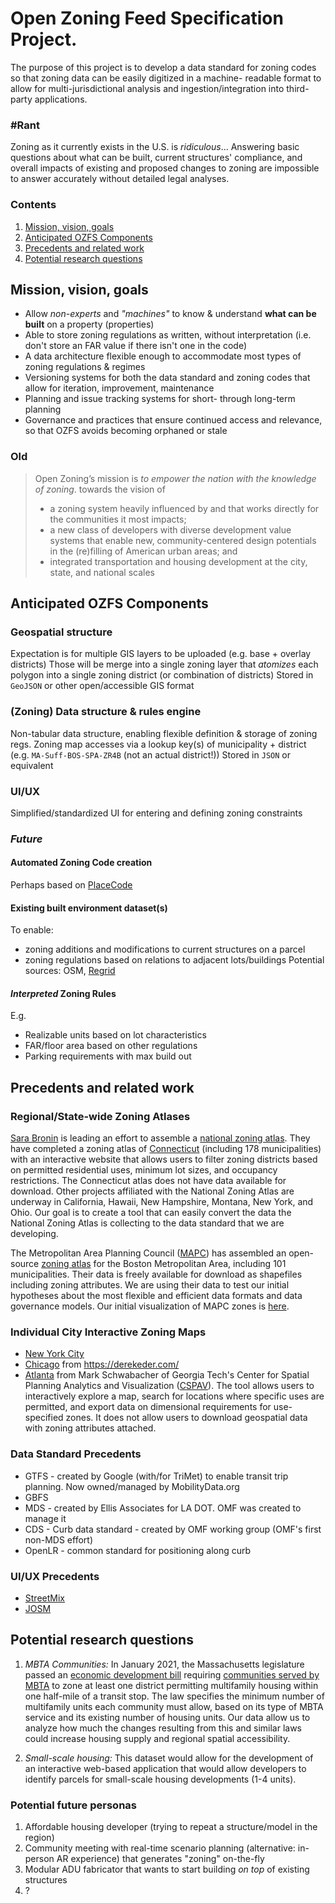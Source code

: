 # Open Zoning Feed Specification Project.

The purpose of this project is to develop a data standard for
zoning codes so that zoning data can be easily digitized in a machine-
readable format to allow for multi-jurisdictional analysis and ingestion/integration
into third-party applications.

### \#Rant
Zoning as it currently exists in the U.S. is _ridiculous_...
Answering basic questions about what can be built, current structures' compliance, and overall impacts of existing and proposed changes to zoning are impossible to answer accurately without detailed legal analyses.

### Contents
1. [Mission, vision, goals](#mission-vision-goals)
2. [Anticipated OZFS Components](#anticipated-ozfs-components)
3. [Precedents and related work](#precedents-and-related-work)
4. [Potential research questions](#potential-research-questions)

## Mission, vision, goals
- Allow _non-experts_ and _"machines"_ to know & understand **what can be built** on a property (properties)
- Able to store zoning regulations as written, without interpretation (i.e. don't store an FAR value if there isn't one in the code)
- A data architecture flexible enough to accommodate most types of zoning regulations & regimes
- Versioning systems for both the data standard and zoning codes that allow for iteration, improvement, maintenance
- Planning and issue tracking systems for short- through long-term planning
- Governance and practices that ensure continued access and relevance, so that OZFS avoids becoming orphaned or stale

### Old
> Open Zoning’s mission is _to empower the nation with the knowledge of zoning_.
> towards the vision of
>
> * a zoning system heavily influenced by and that works directly for the communities it most impacts;
> * a new class of developers with diverse development value systems that enable new, community-centered design potentials in the (re)filling of American urban areas; and
> * integrated transportation and housing development at the city, state, and national scales

## Anticipated OZFS Components

### Geospatial structure
Expectation is for multiple GIS layers to be uploaded (e.g. base + overlay districts)
Those will be merge into a single zoning layer that _atomizes_ each polygon into a single zoning district (or combination of districts)
Stored in `GeoJSON` or other open/accessible GIS format

### (Zoning) Data structure & rules engine
Non-tabular data structure, enabling flexible definition & storage of zoning regs.
Zoning map accesses via a lookup key(s) of municipality + district (e.g. `MA-Suff-BOS-SPA-ZR4B` (not an actual district!))
Stored in `JSON` or equivalent

### UI/UX
Simplified/standardized UI for entering and defining zoning constraints

### _Future_

#### Automated Zoning Code creation
Perhaps based on [PlaceCode](https://www.principle.us/placecode)

#### Existing built environment dataset(s)
To enable:
- zoning additions and modifications to current structures on a parcel
- zoning regulations based on relations to adjacent lots/buildings
Potential sources: OSM, [Regrid](https://regrid.com/buildings)

#### _Interpreted_ Zoning Rules
E.g.
- Realizable units based on lot characteristics
- FAR/floor area based on other regulations
- Parking requirements with max build out

## Precedents and related work
### Regional/State-wide Zoning Atlases
[Sara Bronin](https://aap.cornell.edu/people/sara-bronin) is leading an effort to assemble a
[national zoning atlas](https://www.zoningatlas.org/). They have completed
a zoning atlas of [Connecticut](https://www.zoningatlas.org/connecticut)
(including 178 municipalities) with an interactive website that allows users
to filter zoning districts based on permitted residential uses, minimum lot
sizes, and occupancy restrictions. The Connecticut atlas does not have data
available for download. Other projects affiliated with the National Zoning Atlas
are underway in California, Hawaii, New Hampshire, Montana, New York, and Ohio.
Our goal is to create a tool that can easily convert the data the National
Zoning Atlas is collecting to the data standard that we are developing.

The Metropolitan Area Planning Council ([MAPC](https://www.mapc.org/))
has assembled an open-source [zoning atlas](https://zoningatlas.mapc.org/)
for the Boston Metropolitan Area, including 101 municipalities. Their data is freely
available for download as shapefiles including zoning attributes. We are using
their data to test our initial hypotheses about the most flexible and efficient
data formats and data governance models. Our initial visualization of MAPC
zones is [here](https://urban-stack.github.io/OpenZoning/MAPC-files/MAPC-map_leaflet.html).

### Individual City Interactive Zoning Maps
- [New York City](https://zola.planning.nyc.gov/)
- [Chicago](https://secondcityzoning.org/) from https://derekeder.com/
- [Atlanta](https://sites.gatech.edu/atlzoningexplorer/atl-zoning-code-explorer/) from Mark Schwabacher of Georgia Tech's Center for Spatial Planning Analytics and Visualization ([CSPAV](https://cspav.gatech.edu/)). The tool allows users to interactively explore a map, search for locations where specific uses are permitted, and export data on dimensional requirements for use-specified zones. It does not allow users to download geospatial data with zoning attributes attached.

### Data Standard Precedents
- GTFS - created by Google (with/for TriMet) to enable transit trip planning. Now owned/managed by MobilityData.org
- GBFS
- MDS - created by Ellis Associates for LA DOT. OMF was created to manage it
- CDS - Curb data standard - created by OMF working group (OMF's first non-MDS effort)
- OpenLR - common standard for positioning along curb

### UI/UX Precedents
- [StreetMix](https://streetmix.net/)
- [JOSM](https://josm.openstreetmap.de/)

## Potential research questions

1. *MBTA Communities:* In January 2021, the Massachusetts legislature passed an
[economic development bill](https://malegislature.gov/Laws/SessionLaws/Acts/2020/Chapter358)
requiring [communities served by MBTA](https://www.mass.gov/info-details/multi-family-zoning-requirement-for-mbta-communities#what-is-an-%22mbta-community%22?-) to zone at least one district permitting
multifamily housing within one half-mile of a transit stop. The law specifies
the minimum number of multifamily units each community must allow, based on
its type of MBTA service and its existing number of housing units. Our data
allow us to analyze how much the changes resulting from this and similar laws
could increase housing supply and regional spatial accessibility.

2. *Small-scale housing:* This dataset would allow for the development of an
interactive web-based application that would allow developers to identify
parcels for small-scale housing developments (1-4 units).

### Potential future personas
1. Affordable housing developer (trying to repeat a structure/model in the region)
2. Community meeting with real-time scenario planning (alternative: in-person AR experience) that generates "zoning" on-the-fly
3. Modular ADU fabricator that wants to start building _on top_ of existing structures
4. ?
